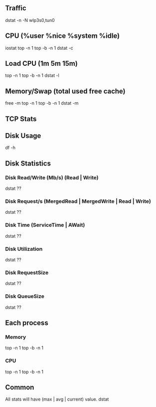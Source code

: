 ## Traffic
dstat -n -N wlp3s0,tun0

## CPU (%user %nice %system %idle)
iostat
top -n 1
top -b -n 1
dstat -c

## Load CPU (1m 5m 15m)
top -n 1
top -b -n 1
dstat -l

## Memory/Swap (total used free cache)
free -m
top -n 1
top -b -n 1
dstat -m

## TCP Stats

## Disk Usage
df -h

## Disk Statistics
### Disk Read/Write (Mb/s) (Read | Write)
dstat ??

### Disk Request/s (MergedRead | MergedWrite | Read | Write)
dstat ??

### Disk Time (ServiceTime | AWait)
dstat ??

### Disk Utilization
dstat ??

### Disk RequestSize
dstat ??

### Disk QueueSize
dstat ??

## Each process
### Memory
top -n 1
top -b -n 1

### CPU
top -n 1
top -b -n 1

## Common
All stats will have (max | avg | current) value.
dstat
